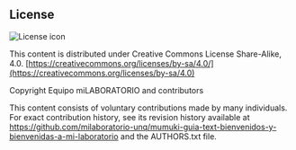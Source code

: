 ## License
![License icon](https://licensebuttons.net/l/by-sa/3.0/88x31.png)

This content is distributed under Creative Commons License Share-Alike, 4.0. [https://creativecommons.org/licenses/by-sa/4.0/](https://creativecommons.org/licenses/by-sa/4.0)

Copyright Equipo miLABORATORIO and contributors

This content consists of voluntary contributions made by many
individuals. For exact contribution history, see its revision history
available at https://github.com/milaboratorio-unq/mumuki-guia-text-bienvenidos-y-bienvenidas-a-mi-laboratorio and the AUTHORS.txt file.


